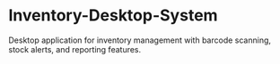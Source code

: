 # Inventory-Desktop-System
Desktop application for inventory management with barcode scanning, stock alerts, and reporting features.
